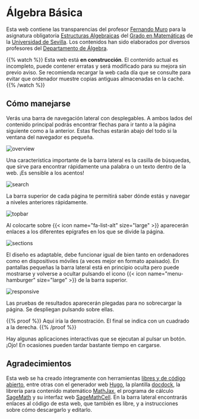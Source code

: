 # Álgebra Básica

Esta web contiene las transparencias del profesor [Fernando Muro](http://personal.us.es/fmuro/) para la asignatura obligatoria [Estructuras Algebraicas](http://www.us.es/estudios/grados/plan_171/asignatura_1710020/proyecto_986369) del [Grado en Matemáticas](http://www.us.es/estudios/grados/plan_171) de la [Universidad de Sevilla](http://www.us.es). Los contenidos han sido elaborados por diversos profesores del [Departamento de Álgebra](http://www.algebra.us.es/).

{{% watch %}}
 Esta web está **en construcción**. El contenido actual es incompleto, puede contener erratas y será modificado para su mejora sin previo aviso. Se recomienda recargar la web cada día que se consulte para evitar que ordenador muestre copias antiguas almacenadas en la caché.
{{% /watch %}}


## Cómo manejarse

Verás una barra de navegación lateral con desplegables. A ambos lados del contenido principal podrás encontrar flechas para ir tanto a la página siguiente como a la anterior. Estas flechas estarán abajo del todo si la ventana del navegador es pequeña.

![overview](./images/overview.png)

Una característica importante de la barra lateral es la casilla de búsquedas, que sirve para encontrar rápidamente una palabra o un texto dentro de la web. ¡Es sensible a los acentos!

![search](./images/search.png)

La barra superior de cada página te permitirá saber dónde estás y navegar a niveles anteriores rápidamente.

![topbar](./images/topbar.png)

Al colocarte sobre {{< icon name="fa-list-alt" size="large" >}} aparecerán enlaces a los diferentes epígrafes en los que se divide la página.

![sections](./images/sections.png)

El diseño es adaptable, debe funcionar igual de bien tanto en ordenadores como en dispositivos móviles (a veces mejor en formato apaisado). En pantallas pequeñas la barra lateral está en principio oculta pero puede mostrarse y volverse a ocultar pulsando el icono {{< icon name="menu-hamburger" size="large" >}} de la barra superior.

![responsive](./images/responsive.png)

Las pruebas de resultados aparecerán plegadas para no sobrecargar la página. Se despliegan pulsando sobre ellas.

{{% proof %}}
Aquí iría la demostración. El final se indica con un cuadrado a la derecha.
{{% /proof %}}

Hay algunas aplicaciones interactivas que se ejecutan al pulsar un botón. ¡Ojo! En ocasiones pueden tardar bastante tiempo en cargarse.

<div class="sage">
  <script type="text/x-sage">
@interact
def _(n=slider(3,100, step_size=1, default = 5, label="n=")):
    lattice1 = []
    lattice2 = [[1,1], [1,-1], [-1,1], [-1,-1]]
    lattice3 = []
    for x in [-n .. n]:
        for y in [-n .. n]:
            if is_prime(x^2+y^2) and (x^2+y^2).mod(4) == 1:
                lattice1 = lattice1 + [[x,y]]
    for z in list(primes(3,n+1)):
        lattice3 = lattice3 + [[z,0], [-z,0]]
    lattice1_plot = point(lattice1, rgbcolor='green', size=400/n)
    lattice2_plot = point(lattice2, rgbcolor='red', size=800/n)
    lattice3_plot = point(lattice3, rgbcolor='blue', size=800/n)
    return show(lattice1_plot+lattice2_plot+lattice3_plot, aspect_ratio=1)
  </script>
</div>

## Agradecimientos

Esta web se ha creado íntegramente con herramientas [libres y de código abierto](https://es.wikipedia.org/wiki/Software_libre_y_de_c%C3%B3digo_abierto), entre otras con el generador web [Hugo](https://gohugo.io/), la plantilla [docdock](http://docdock.netlify.com/), la librería para contenido matemático [MathJax](https://www.mathjax.org/), el programa de cálculo [SageMath](http://www.sagemath.org/) y su interfaz web [SageMathCell](https://sagecell.sagemath.org/). En la barra lateral encontrarás enlaces al código de esta web, que también es libre, y a instrucciones sobre cómo descargarlo y editarlo.

